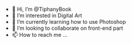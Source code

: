 - 👋 Hi, I’m @TiphanyBook
- 👀 I’m interested in Digital Art
- 🌱 I’m currently learning how to use Photoshop
- 💞️ I’m looking to collaborate on front-end part
- 📫 How to reach me ...

<!---
TiphanyBook/TiphanyBook is a ✨ special ✨ repository because its `README.md` (this file) appears on your GitHub profile.
You can click the Preview link to take a look at your changes.
--->
